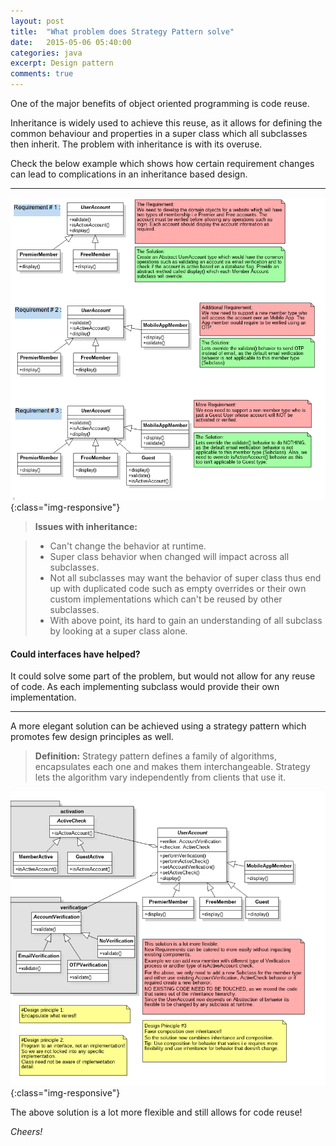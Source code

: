 ```yaml
---
layout: post
title:  "What problem does Strategy Pattern solve"
date:   2015-05-06 05:40:00
categories: java
excerpt: Design pattern
comments: true
---
```


One of the major benefits of object oriented programming is code reuse.

Inheritance is widely used to achieve this reuse, as it allows for defining the common behaviour and properties in a super class which all subclasses then inherit.
The problem with inheritance is with its overuse.

Check the below example which shows how certain requirement changes can lead to complications in an inheritance based design.

---

![image-title-here](/assets/images/why-strategy.png){:class="img-responsive"}


> **Issues with inheritance:**

> - Can't change the behavior at runtime.
> - Super class behavior when changed will impact across all subclasses.
> - Not all subclasses may want the behavior of super class thus end up with duplicated code such as empty overrides or their own custom implementations which can't be reused by other subclasses.
> - With above point, its hard to gain an understanding of all subclass by looking at a super class alone.

#### Could interfaces have helped?
It could solve some part of the problem, but would not allow for any reuse of code.
As each implementing subclass would provide their own implementation.


---
A more elegant solution can be achieved using a strategy pattern which promotes few design principles as well.

> **Definition:** 
Strategy pattern defines a family of algorithms, encapsulates each one and makes them interchangeable. Strategy lets the algorithm vary independently from clients that use it.

![image-title-here](/assets/images/why-strategy-final.png){:class="img-responsive"}

The above solution is a lot more flexible and still allows for code reuse!


*Cheers!*